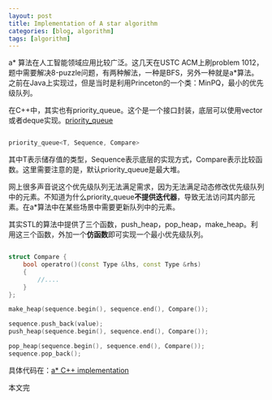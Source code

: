 ```yaml
---
layout: post
title: Implementation of A star algorithm
categories: [blog, algorithm]
tags: [algorithm]
---
```



a\* 算法在人工智能领域应用比较广泛。这几天在USTC ACM上刷problem 1012，题中需要解决8-puzzle问题，有两种解法，一种是BFS，另外一种就是a\*算法。之前在Java上实现过，但是当时是利用Princeton的一个类：MinPQ，最小的优先级队列。

在C++中，其实也有priority_queue。这个是一个接口封装，底层可以使用vector或者deque实现。[priority_queue](http://www.sgi.com/tech/stl/priority_queue.html)

```cpp

priority_queue<T, Sequence, Compare>
```

其中T表示储存值的类型，Sequence表示底层的实现方式，Compare表示比较函数。这里需要注意的是，默认priority_queue是最大堆。

网上很多声音说这个优先级队列无法满足需求，因为无法满足动态修改优先级队列中的元素。不知道为什么priority_queue**不提供迭代器**，导致无法访问其内部元素。在a\*算法中在某些场景中需要更新队列中的元素。

其实STL的算法中提供了三个函数，push_heap，pop_heap，make_heap。利用这三个函数，外加一个**仿函数**即可实现一个最小优先级队列。

```cpp

struct Compare {
	bool operatro()(const Type &lhs, const Type &rhs)
	{
		//....
	}
};

make_heap(sequence.begin(), sequence.end(), Compare());

sequence.push_back(value);
push_heap(sequence.begin(), sequence.end(), Compare());

pop_heap(sequence.begin(), sequence.end(), Compare());
sequence.pop_back();
```

具体代码在：[a\* C++ implementation](https://github.com/chunyang-wen/code-practice/blob/master/CPP/USTC-ACM-Prob1012.cpp)

本文完
